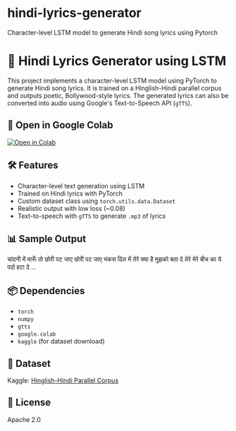# hindi-lyrics-generator
Character-level LSTM model to generate Hindi song lyrics using Pytorch
# 🎵 Hindi Lyrics Generator using LSTM

This project implements a character-level LSTM model using PyTorch to generate Hindi song lyrics. It is trained on a Hinglish-Hindi parallel corpus and outputs poetic, Bollywood-style lyrics. The generated lyrics can also be converted into audio using Google's Text-to-Speech API (`gTTS`).

## 🔗 Open in Google Colab

[![Open in Colab](https://colab.research.google.com/assets/colab-badge.svg)](https://colab.research.google.com/github/Manoj1joshi/hindi-lyrics-generator/blob/main/hindi_lyrics_generator.ipynb)

## 🛠 Features

- Character-level text generation using LSTM
- Trained on Hindi lyrics with PyTorch
- Custom dataset class using `torch.utils.data.Dataset`
- Realistic output with low loss (~0.08)
- Text-to-speech with `gTTS` to generate `.mp3` of lyrics

## 📊 Sample Output

चांदनी में मारूँ तो छोरी पट जाए
छोरी पट जाए भंकस दिल में तेरे क्या है मुझको बता दे
तेरे मेरे बीच का ये पर्दा हटा दे
...


## 📦 Dependencies

- `torch`
- `numpy`
- `gtts`
- `google.colab`
- `kaggle` (for dataset download)

## 📂 Dataset

Kaggle: [Hinglish-Hindi Parallel Corpus](https://www.kaggle.com/datasets/stutig29/hinglish-hindi-parallel-corpus)

## 📄 License

Apache 2.0

